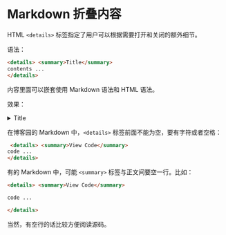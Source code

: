 # Markdown 折叠内容

HTML `<details>` 标签指定了用户可以根据需要打开和关闭的额外细节。

语法：

```markdown
<details> <summary>Title</summary>
contents ...
</details>
```

内容里面可以嵌套使用 Markdown 语法和 HTML 语法。

效果：

<details> <summary>Title</summary>
contents ...
</details>

在博客园的 Markdown 中，`<details>` 标签前面不能为空，要有字符或者空格：

```markdown
 <details> <summary>View Code</summary>
code ...
</details>
```

有的 Markdown 中，可能 `<summary>` 标签与正文间要空一行。比如：

```markdown
<details> <summary>View Code</summary>

code ...

</details>
```

当然，有空行的话比较方便阅读源码。
